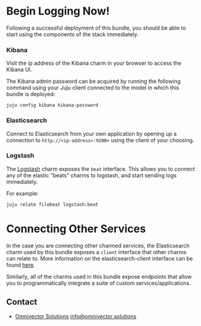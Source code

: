 # Begin Logging Now!
Following a successful deployment of this bundle, you should be able to start using the components of the stack immediately.

### Kibana
Visit the ip address of the Kibana charm in your browser to access the Kibana UI.

The Kibana admin password can be acquired by running the following command using your Juju client connected to the model in which this bundle is deployed:
```
juju config kibana kibana-password
```

### Elasticsearch
Connect to Elasticsearch from your own application by opening up a connection to `http://<ip-address>:9200>` using the client of your choosing.

### Logstash
The [Logstash](https://jaas.ai/u/omnivector/logstash) charm exposes the `beat` interface. This allows you to connect any of the elastic "beats" charms to logstash, and start sending logs immediately.

For example:
```bash
juju relate filebeat logstash:beat
```

# Connecting Other Services
In the case you are connecting other charmed services, the Elasticsearch charm used by this bundle exposes a `client` interface that other charms can relate to.
More information on the elasticsearch-client interface can be found [here](https://github.com/omnivector-solutions/interface-elasticsearch).

Similarly, all of the charms used in this bundle expose endpoints that allow you to programmatically integrate a suite of custom services/applications.


## Contact
* [Omnivector Solutions](https://www.omnivector.solutions) <info@omnivector.solutions>
